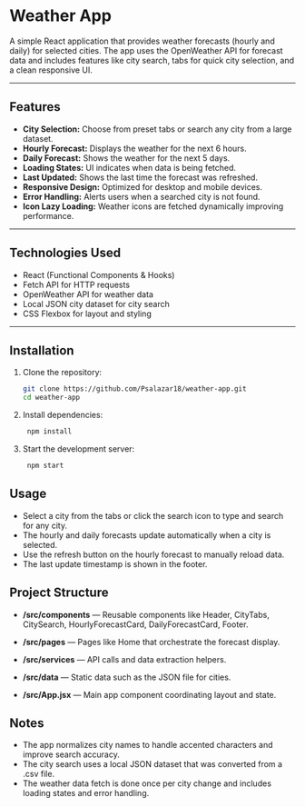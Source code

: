 # Weather App

A simple React application that provides weather forecasts (hourly and daily) for selected cities. The app uses the OpenWeather API for forecast data and includes features like city search, tabs for quick city selection, and a clean responsive UI.

---

## Features

- **City Selection:** Choose from preset tabs or search any city from a large dataset.
- **Hourly Forecast:** Displays the weather for the next 6 hours.
- **Daily Forecast:** Shows the weather for the next 5 days.
- **Loading States:** UI indicates when data is being fetched.
- **Last Updated:** Shows the last time the forecast was refreshed.
- **Responsive Design:** Optimized for desktop and mobile devices.
- **Error Handling:** Alerts users when a searched city is not found.
- **Icon Lazy Loading:** Weather icons are fetched dynamically improving performance.


---

## Technologies Used

- React (Functional Components & Hooks)
- Fetch API for HTTP requests
- OpenWeather API for weather data
- Local JSON city dataset for city search
- CSS Flexbox for layout and styling

---

## Installation

1. Clone the repository:

   ```bash
   git clone https://github.com/Psalazar18/weather-app.git
   cd weather-app

2. Install dependencies: 

   ```bash
    npm install

3. Start the development server: 

   ```bash
    npm start

## Usage

- Select a city from the tabs or click the search icon to type and search for any city.
- The hourly and daily forecasts update automatically when a city is selected.
- Use the refresh button on the hourly forecast to manually reload data.
- The last update timestamp is shown in the footer.

## Project Structure
- **/src/components** — Reusable components like Header, CityTabs, CitySearch, HourlyForecastCard, DailyForecastCard, Footer.

- **/src/pages** — Pages like Home that orchestrate the forecast display.

- **/src/services** — API calls and data extraction helpers.

- **/src/data** — Static data such as the JSON file for cities.

- **/src/App.jsx** — Main app component coordinating layout and state.

## Notes
- The app normalizes city names to handle accented characters and improve search accuracy.
- The city search uses a local JSON dataset that was converted from a .csv file.
- The weather data fetch is done once per city change and includes loading states and error handling.


